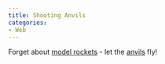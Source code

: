 ```yaml
---
title: Shooting Anvils
categories:
- Web
---
```


Forget about [model rockets](http://en.wikipedia.org/wiki/Model_rocket) - let the [anvils](http://en.wikipedia.org/wiki/Anvil) fly!
